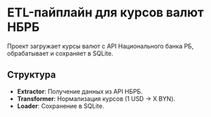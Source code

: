 # ETL-пайплайн для курсов валют НБРБ

Проект загружает курсы валют с API Национального банка РБ, обрабатывает и сохраняет в SQLite.

## Структура
- **Extractor**: Получение данных из API НБРБ.
- **Transformer**: Нормализация курсов (1 USD → X BYN).
- **Loader**: Сохранение в SQLite.